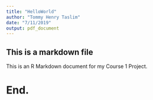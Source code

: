 ```yaml
---
title: "HelloWorld"
author: "Tommy Henry Taslim"
date: "7/11/2019"
output: pdf_document
---
```


## This is a markdown file

This is an R Markdown document for my Course 1 Project.




# End.

